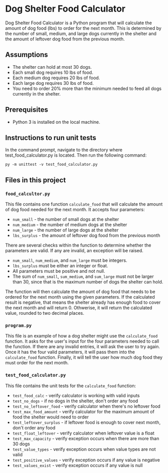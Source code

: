 # Dog Shelter Food Calculator
Dog Shelter Food Calculator is a Python program that will calculate the amount of dog food (lbs) to order for the next month. This is determined by the number of small, medium, and large dogs currently in the shelter and the amount of leftover dog food from the previous month.

## Assumptions
- The shelter can hold at most 30 dogs.
- Each small dog requires 10 lbs of food.
- Each medium dog requires 20 lbs of food.
- Each large dog requires 30 lbs of food.
- You need to order 20% more than the minimum needed to feed all dogs currently in the shelter.

## Prerequisites
- Python 3 is installed on the local machine.

## Instructions to run unit tests
In the command prompt, navigate to the directory where test_food_calculator.py is located. Then run the following command:

`py -m unittest -v test_food_calculator.py`

## Files in this project
### `food_calcultor.py`

This file contains one function `calculate_food` that will calculate the amount of dog food needed for the next month.
It accepts four parameters:
- `num_small` - the number of small dogs at the shelter
- `num_medium` - the number of medium dogs at the shelter
- `num_large` - the number of large dogs at the shelter
- `lbs_surplus` - the amount of leftover dog food from the previous month

There are several checks within the function to determine whether the parameters are valid. If any are invalid, an exception will be raised.
- `num_small`, `num_medium`, and `num_large` must be integers.
- `lbs_surplus` must be either an integer or float.
- All parameters must be positive and not null.
- The sum of `num_small`, `sum_medium`, and `sum_large` must not be larger than 30, since that is the maximum number of dogs the shelter can hold.

The function will then calculate the amount of dog food that needs to be ordered for the next month using the given parameters. If the calculated result is negative, that means the shelter already has enough food to cover the next month and will return 0. Othwerise, it will return the calculated value, rounded to two decimal places.

### `program.py`

This file is an example of how a dog shelter might use the `calculate_food` function. It asks for the user's input for the four parameters needed to call the function. If there are any invalid entries, it will ask the user to try again. Once it has the four valid parameters, it will pass them into the `calculate_food` function. Finally, it will tell the user how much dog food they must order for the next month.

### `test_food_calculator.py`

This file contains the unit tests for the `calculate_food` function:
- `test_food_calc` - verify calculator is working with valid inputs
- `test_no_dogs` - if no dogs in the shelter, don't order any food
- `test_no_leftover_food` - verify calculator when there's no leftover food
- `test_max_food_amount` - verify calculator for the maximum amount of food the shelter would need to order
- `test_leftover_surplus` - if leftover food is enough to cover next month, don't order any food
- `test_float_leftover` - verify calculator when leftover value is a float
- `test_max_capacity` - verify exception occurs when there are more than 30 dogs
- `test_value_types` - verify exception occurs when value types are not valid
- `test_positive_values` - verify exception occurs if any value is negative
- `test_values_exist` - verify exception occurs if any value is null
